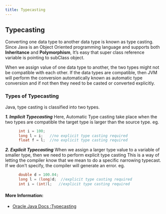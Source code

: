 ```yaml
---
title: Typecasting
---
```


## Typecasting
Converting one data type to another data type is known as type casting. Since 
Java is an Object Oriented programming language and supports both **Inheritance** and **Polymorphism**, It’s easy that super class reference variable is pointing to subClass object. 

When we assign value of one data type to another, the two types might not be compatible with each other. If the data types are compatible, then JVM  will perform the conversion automatically known as automatic type conversion and if not then they need to be casted or converted explicitly.
### Types of Typecasting
Java, type casting is classified into two types.

***1.  Implicit Typecasting***
Here, Automatic Type casting take place when the two types are compatible
the target type is larger than the source type.
eg.
``` java
      int i = 100;
      long l = i;	//no explicit type casting required
      float f = l;	//no explicit type casting required
```
***2.  Explicit Typecasting***
When we assign a larger type value to a variable of smaller type, then we need to perform explicit type casting This is a way of letting the compiler know that we mean to do a specific narrowing typecast. If we don't specify, the compiler will generate an error.
eg.
```java
      double d = 100.04;
      long l = (long)d;  //explicit type casting required
      int i = (int)l;	//explicit type casting required
```

#### More Information:
- [Oracle Java Docs :Typecasting](https://docs.oracle.com/javase/specs/jls/se7/html/jls-5.html)

